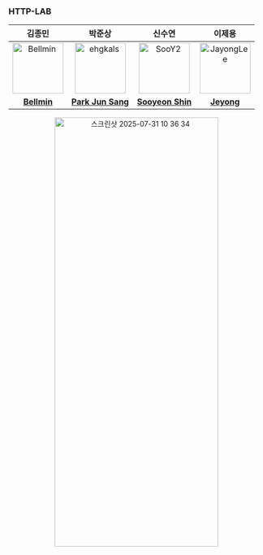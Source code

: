 ### HTTP-LAB

<div align="center">

| <center> 김종민 </center> | <center> 박준상 </center> | <center> 신수연 </center> | <center> 이제용 </center> |
|:---:|:---:|:---:|:---:|
| <img src="https://avatars.githubusercontent.com/u/71818636?v=4" width="100px;" alt="Bellmin"/> | <img src="https://avatars.githubusercontent.com/u/145450976?v=4" width="100px;" alt="ehgkals"/> | <img src="https://avatars.githubusercontent.com/u/101343915?v=4" width="100px;" alt="SooY2"/> | <img src="https://avatars.githubusercontent.com/u/104718158?v=4" width="100px;" alt="JayongLee"/> |
| <div align="center"><a href="https://github.com/rlajm1203"><b>Bellmin</b></a></div> | <div align="center"><a href="https://github.com/ehgkals"><b> Park Jun Sang </b></a></div> | <div align="center"><a href="https://github.com/SooY2"><b> Sooyeon Shin </b></a></div> | <div align="center"><a href="https://github.com/JayongLEE"><b>Jeyong</b></a></div> |

<img width="80%" height="845" alt="스크린샷 2025-07-31 10 36 34" src="https://github.com/user-attachments/assets/f965fa79-45ca-4055-9e02-f190d0bafc86" />
